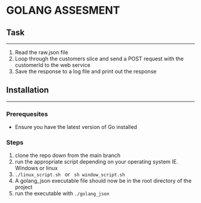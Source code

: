 # GOLANG ASSESMENT

## Task
---
1. Read the raw.json file 
2. Loop through the customers slice and send a POST request with the customerId to the web service
3. Save the response to a log file and print out the response

## Installation 
---
### Prerequesites 
- Ensure you have the latest version of Go installed
  
### Steps
1. clone the repo down from the main branch
2. run the appropriate script depending on your operating system IE. Windows or linux
3. ```./linux_script.sh ``` or  ``` sh window_script.sh```
4. A golang_json executable file should now be in the root directory of the project
5. run the executable with ```./golang_json```

